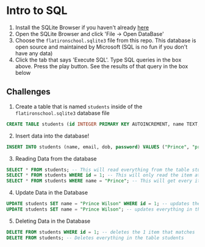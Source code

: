 # Intro to SQL

1. Install the SQLite Browser if you haven't already [here](http://sqlitebrowser.org/)
2. Open the SQLite Browser and click 'File -> Open DataBase'
3. Choose the `flatironschool.sqlite3` file from this repo. This database is open source and maintained by Microsoft (SQL is no fun if you don't have any data)
4. Click the tab that says 'Execute SQL'. Type SQL queries in the box above. Press the play button. See the results of that query in the box below

## Challenges
1. Create a table that is named `students` inside of the `flatironschool.sqlite3` database file

```sql
CREATE TABLE students (id INTEGER PRIMARY KEY AUTOINCREMENT, name TEXT, email TEXT, dob TEXT, password TEXT);
```

2. Insert data into the database!

```sql
INSERT INTO students (name, email, dob, password) VALUES ("Prince", "prince@flatironschool.com", "0308", "corgis");
```

3. Reading Data from the database
```sql
SELECT * FROM students; -- This will read everything from the table students
SELECT * FROM students WHERE id = 1; -- This will only read the item at id = 1
SELECT * FROM students WHERE name = "Prince"; -- This will get every item where the name is equal to Prince
```

4. Update Data in the Database

```sql
UPDATE students SET name = "Prince Wilson" WHERE id = 1; -- updates the 1 item that matches
UPDATE students SET name = "Prince Wilson"; -- updates everything in the table students with that name
```


5. Deleting Data in the Database
```sql
DELETE FROM students WHERE id = 1; -- deletes the 1 item that matches
DELETE FROM students; -- Deletes everything in the table students
```

